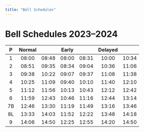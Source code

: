 ```yaml
---
title: "Bell Schedules"
---
```


# Bell Schedules 2023–2024

|  P | Normal |       | Early |       | Delayed |       |
|:--:|:------:|:-----:|:-----:|:-----:|:-------:|:-----:|
|  1 |  08:00 | 08:48 | 08:00 | 08:31 |  10:00  | 10:34 |
|  2 |  08:51 | 09:35 | 08:34 | 09:04 |  10:36  | 11:06 |
|  3 |  09:38 | 10:22 | 09:07 | 09:37 |  11:08  | 11:38 |
|  4 |  10:25 | 11:09 | 09:40 | 10:10 |  11:40  | 12:10 |
|  5 |  11:12 | 11:56 | 10:13 | 10:43 |  12:12  | 12:42 |
|  6 |  11:59 | 12:43 | 10:46 | 11:16 |  12:44  | 13:14 |
| 7B |  12:46 | 13:30 | 11:19 | 11:49 |  13:16  | 13:46 |
| 8L |  13:33 | 14:03 | 11:52 | 12:22 |  13:48  | 14:18 |
|  9 |  14:06 | 14:50 | 12:25 | 12:55 |  14:20  | 14:50 |